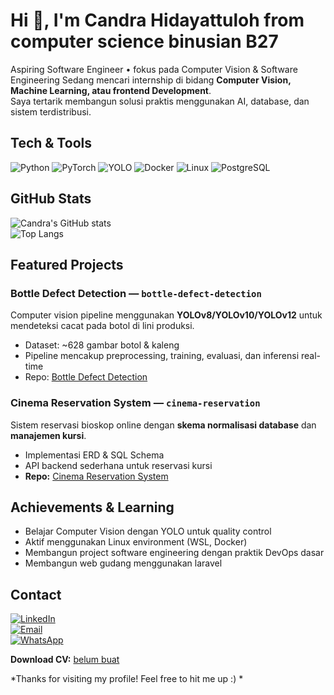 # Hi 👋, I'm Candra Hidayattuloh  from computer science binusian B27

Aspiring Software Engineer • fokus pada Computer Vision & Software Engineering 
Sedang mencari internship di bidang **Computer Vision, Machine Learning, atau frontend Development**.  
Saya tertarik membangun solusi praktis menggunakan AI, database, dan sistem terdistribusi.  


## Tech & Tools  
![Python](https://img.shields.io/badge/-Python-3776AB?style=flat&logo=python&logoColor=white)
![PyTorch](https://img.shields.io/badge/-PyTorch-EE4C2C?style=flat&logo=pytorch&logoColor=white)
![YOLO](https://img.shields.io/badge/-YOLO-00FFFF?style=flat&logo=opencv&logoColor=black)
![Docker](https://img.shields.io/badge/-Docker-2496ED?style=flat&logo=docker&logoColor=white)
![Linux](https://img.shields.io/badge/-Linux-FCC624?style=flat&logo=linux&logoColor=black)
![PostgreSQL](https://img.shields.io/badge/-PostgreSQL-4169E1?style=flat&logo=postgresql&logoColor=white)



##  GitHub Stats  
![Candra's GitHub stats](https://github-readme-stats.vercel.app/api?username=candracann&show_icons=true&theme=radical)  
![Top Langs](https://github-readme-stats.vercel.app/api/top-langs/?username=candracann&layout=compact&theme=radical)



## Featured Projects  

### Bottle Defect Detection — `bottle-defect-detection`  
Computer vision pipeline menggunakan **YOLOv8/YOLOv10/YOLOv12** untuk mendeteksi cacat pada botol di lini produksi.  
- Dataset: ~628 gambar botol & kaleng  
- Pipeline mencakup preprocessing, training, evaluasi, dan inferensi real-time  
- Repo: [Bottle Defect Detection](https://github.com/candra_hidayattuloh/bottle-defect-detection)  


### Cinema Reservation System — `cinema-reservation`  
Sistem reservasi bioskop online dengan **skema normalisasi database** dan **manajemen kursi**.  
- Implementasi ERD & SQL Schema  
- API backend sederhana untuk reservasi kursi  
- **Repo:** [Cinema Reservation System](https://github.com/candra_hidayattuloh/cinema-reservation)  


##  Achievements & Learning  
-  Belajar Computer Vision dengan YOLO untuk quality control  
-  Aktif menggunakan Linux environment (WSL, Docker)  
-  Membangun project software engineering dengan praktik DevOps dasar
-  Membangun web gudang menggunakan laravel  


## Contact  
[![LinkedIn](https://img.shields.io/badge/-LinkedIn-0A66C2?style=flat&logo=linkedin&logoColor=white)](https://www.linkedin.com/in/candra-hidayattuloh)  
[![Email](https://img.shields.io/badge/-candra.hidayattuloh27%40gmail.com-D14836?style=flat&logo=gmail&logoColor=white)](mailto:candra.hidayattuloh27@gmail.com)  
[![WhatsApp](https://img.shields.io/badge/-081316601433-25D366?style=flat&logo=whatsapp&logoColor=white)](https://wa.me/6281316601433)  

**Download CV:** [belum buat](https://)  

*Thanks for visiting my profile! Feel free to hit me up :) *
